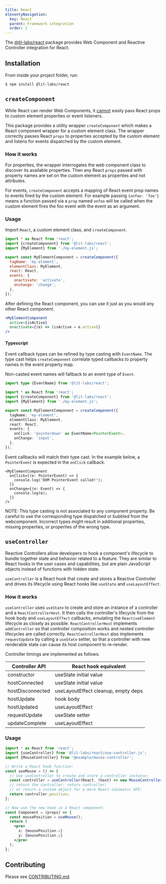 ```yaml
---
title: React
eleventyNavigation:
  key: React
  parent: Framework integration
  order: 1
---
```


The [@lit-labs/react](https://github.com/lit/lit/tree/main/packages/labs/react) package provides Web Component and Reactive Controller integration for React.

## Installation

From inside your project folder, run:

```bash
$ npm install @lit-labs/react
```

## `createComponent`

While React can render Web Components, it [cannot](https://custom-elements-everywhere.com/libraries/react/results/results.html)
easily pass React props to custom element properties or event listeners.

This package provides a utility wrapper `createComponent` which makes a
React component wrapper for a custom element class. The wrapper correctly
passes React `props` to properties accepted by the custom element and listens
for events dispatched by the custom element.

### How it works

For properties, the wrapper interrogates the web component class to discover
its available properties. Then any React `props` passed with property names are
set on the custom element as properties and not attributes.

For events, `createComponent` accepts a mapping of React event prop names
to events fired by the custom element. For example passing `{onfoo: 'foo'}`
means a function passed via a `prop` named `onfoo` will be called when the
custom element fires the foo event with the event as an argument.

### Usage

Import `React`, a custom element class, and `createComponent`.

```js
import * as React from 'react';
import {createComponent} from '@lit-labs/react';
import {MyElement} from './my-element.js';

export const MyElementComponent = createComponent({
  tagName: 'my-element',
  elementClass: MyElement,
  react: React,
  events: {
    onactivate: 'activate',
    onchange: 'change',
  },
});
```

After defining the React component, you can use it just as you would any other
React component.

```jsx
<MyElementComponent
  active={isActive}
  onactivate={(e) => (isActive = e.active)}
/>
```

#### Typescript

Event callback types can be refined by type casting with `EventName`. The
type cast helps `createComponent` correlate typed callbacks to property names in
the event property map.

Non-casted event names will fallback to an event type of `Event`.

```ts
import type {EventName} from '@lit-labs/react';

import * as React from 'react';
import {createComponent} from '@lit-labs/react';
import {MyElement} from './my-element.js';

export const MyElementComponent = createComponent({
  tagName: 'my-element',
  elementClass: MyElement,
  react: React,
  events: {
    onClick: 'pointerdown' as EventName<PointerEvent>,
    onChange: 'input',
  },
});
```

Event callbacks will match their type cast. In the example below, a
`PointerEvent` is expected in the `onClick` callback.

```tsx
<MyElementComponent
  onClick={(e: PointerEvent) => {
    console.log('DOM PointerEvent called!');
  }}
  onChange={(e: Event) => {
    console.log(e);
  }}
/>
```

NOTE: This type casting is not associated to any component property. Be
careful to use the corresponding type dispatched or bubbled from the
webcomponent. Incorrect types might result in additional properties, missing
properties, or properties of the wrong type.

## `useController`

Reactive Controllers allow developers to hook a component's lifecycle to bundle
together state and behavior related to a feature. They are similar to React
hooks in the user cases and capabilities, but are plain JavaScript objects
instead of functions with hidden state.

`useController` is a React hook that create and stores a Reactive Controller
and drives its lifecycle using React hooks like `useState` and
`useLayoutEffect`.

### How it works

`useController` uses `useState` to create and store an instance of a controller and a `ReactControllerHost`. It then calls the controller's lifecycle from the hook body and `useLayoutEffect` callbacks, emulating the `ReactiveElement` lifecycle as closely as possible. `ReactControllerHost` implements `addController` so that controller composition works and nested controller lifecycles are called correctly. `ReactControllerHost` also implements `requestUpdate` by calling a `useState` setter, so that a controller with new renderable state can cause its host component to re-render.

Controller timings are implemented as follows:

| Controller API   | React hook equivalent               |
| ---------------- | ----------------------------------- |
| constructor      | useState initial value              |
| hostConnected    | useState initial value              |
| hostDisconnected | useLayoutEffect cleanup, empty deps |
| hostUpdate       | hook body                           |
| hostUpdated      | useLayoutEffect                     |
| requestUpdate    | useState setter                     |
| updateComplete   | useLayoutEffect                     |

### Usage

```jsx
import * as React from 'react';
import {useController} from '@lit-labs/react/use-controller.js';
import {MouseController} from '@example/mouse-controller';

// Write a React hook function:
const useMouse = () => {
  // Use useController to create and store a controller instance:
  const controller = useController(React, (host) => new MouseController(host));
  // return the controller: return controller;
  // or return a custom object for a more React-idiomatic API:
  return controller.position;
};

// Now use the new hook in a React component:
const Component = (props) => {
  const mousePosition = useMouse();
  return (
    <pre>
      x: {mousePosition.x}
      y: {mousePosition.y}
    </pre>
  );
};
```

## Contributing

Please see [CONTRIBUTING.md](../../../CONTRIBUTING.md).
